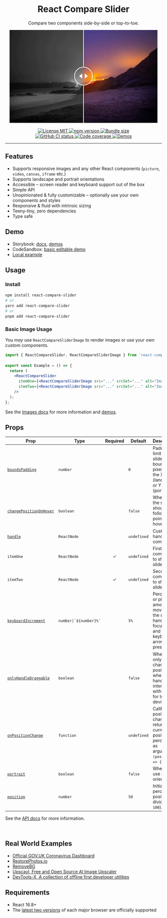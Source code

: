 <div align="center">
  <h1>React Compare Slider</h1>
  <p>Compare two components side-by-side or top-to-toe.</p>

[![Example](https://raw.githubusercontent.com/nerdyman/stuff/main/libs/react-compare-slider/docs/hero.gif)](https://codesandbox.io/s/react-compare-slider-simple-example-9si6l?file=/src/App.jsx)

<a href="https://github.com/nerdyman/react-compare-slider/blob/main/LICENSE">
  <img alt="License MIT" src="https://img.shields.io/npm/l/react-compare-slider.svg" />
</a>
<a href="https://npmjs.com/package/react-compare-slider">
  <img  alt="npm version" src="https://img.shields.io/npm/v/react-compare-slider.svg" />
</a>
<a href="https://bundlephobia.com/result?p=react-compare-slider">
  <img alt="Bundle size" src="https://img.shields.io/bundlephobia/minzip/react-compare-slider.svg?color=brightgreen" />
</a>
<br/>
<a href="https://github.com/nerdyman/react-compare-slider/actions?query=workflow%3Abuild">
  <img alt="GitHub CI status" src="https://img.shields.io/github/actions/workflow/status/nerdyman/react-compare-slider/ci.yml" />
</a>
<a href="https://codecov.io/github/nerdyman/react-compare-slider" > 
  <img alt="Code coverage" src="https://img.shields.io/codecov/c/github/nerdyman/react-compare-slider?token=yhvFTuC7bh" />
 </a>
<a href="https://react-compare-slider.vercel.app">
  <img  alt="Demos" src="https://raw.githubusercontent.com/storybookjs/brand/8d28584c89959d7075c237e9345955c895048977/badge/badge-storybook.svg" />
</a>

</div>

---

## Features

- Supports responsive images and any other React components (`picture`, `video`, `canvas`, `iframe` etc.)
- Supports landscape and portrait orientations
- Accessible &ndash; screen reader and keyboard support out of the box
- Simple API
- Unopinionated & fully customizable &ndash; optionally use your own components and styles
- Responsive & fluid with intrinsic sizing
- Teeny-tiny, zero dependencies
- Type safe

## Demo

- Storybook: [docs](https://react-compare-slider.vercel.app/?path=/docs/docs-introduction--page), [demos](https://react-compare-slider.vercel.app/?path=/story/demos)
- CodeSandbox: [basic editable demo](https://codesandbox.io/s/react-compare-slider-simple-example-9si6l)
- [Local example](./docs)

## Usage

### Install

```sh
npm install react-compare-slider
# or
yarn add react-compare-slider
# or
pnpm add react-compare-slider
```

### Basic Image Usage

You _may_ use `ReactCompareSliderImage` to render images or use your own custom
components.

```jsx
import { ReactCompareSlider, ReactCompareSliderImage } from 'react-compare-slider';

export const Example = () => {
  return (
    <ReactCompareSlider
      itemOne={<ReactCompareSliderImage src="..." srcSet="..." alt="Image one" />}
      itemTwo={<ReactCompareSliderImage src="..." srcSet="..." alt="Image two" />}
    />
  );
};
```

See the [Images docs](https://react-compare-slider.vercel.app/?path=/docs/docs-images--page) for more information and [demos](https://react-compare-slider.vercel.app/?path=/story/demos--images).

## Props

| Prop | Type | Required | Default | Description |
| ---- | ---- | :------: | ------- | ----------- |
| [`boundsPadding`](https://react-compare-slider.vercel.app/?path=/story/docs-bounds-padding--page)                   | `number`    |              | `0`           | Padding to limit the slideable bounds in pixels on the X-axis (landscape) or Y-axis (portrait).       |
| [`changePositionOnHover`](https://react-compare-slider.vercel.app/?path=/story/docs-change-position-on-hover--page) | `boolean`   |              | `false`       | Whether the slider should follow the pointer on hover.                                                |
| [`handle`](https://react-compare-slider.vercel.app/?path=/story/docs-handles--page)                                 | `ReactNode` |              | `undefined`   | Custom handle component.                                                                              |
| `itemOne`                                                                                                           | `ReactNode` |      ✓       | `undefined`   | First component to show in slider.                                                                    |
| `itemTwo`                                                                                                           | `ReactNode` |      ✓       | `undefined`   | Second component to show in slider.                                                                   |
| [`keyboardIncrement`](https://react-compare-slider.vercel.app/?path=/story/docs-keyboard-increment--page)                                                                                                 | `` number\|`${number}%` `` |               | `5%`                                                                                                  | Percentage or pixel amount to move when the slider handle is focused and keyboard arrow is pressed. |
| [`onlyHandleDraggable`](https://react-compare-slider.vercel.app/?path=/story/docs-only-handle-draggable--page)      | `boolean`   |              | `false`       | Whether to only change position when handle is interacted with (useful for touch devices).            |
| [`onPositionChange`](https://react-compare-slider.vercel.app/?path=/story/demos--on-position-change)                | `function`  |              | `undefined`   | Callback on position change, returns current position percentage as argument `(position) => { ... }`. |
| [`portrait`](https://react-compare-slider.vercel.app/?path=/story/demos--portrait)                                  | `boolean`   |              | `false`       | Whether to use portrait orientation.                                                                  |
| [`position`](https://react-compare-slider.vercel.app/?path=/story/demos--position)                                  | `number`    |              | `50`          | Initial percentage position of divide (`0-100`).                                                      |

See the [API docs](https://react-compare-slider.vercel.app/?path=/docs/docs-api--page) for more information.

<br />

## Real World Examples

- [Official GOV.UK Coronavirus Dashboard](https://coronavirus.data.gov.uk/details/interactive-map/vaccinations#vaccinations-map-container)
- [RestorePhotos.io](https://www.restorephotos.io/restore)
- [RemoveBG](https://www.removebg.dev/)
- [Upscayl, Free and Open Source AI Image Upscaler](https://github.com/upscayl/upscayl#free-and-open-source-ai-image-upscaler)
- [DevTools-X, A collection of offline first developer utilities](https://github.com/fosslife/devtools-x)

## Requirements

- React 16.8+
- The [latest two versions](./package.json#L55) of each major browser are officially supported
